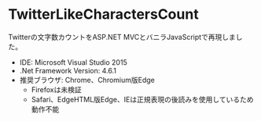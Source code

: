 # TwitterLikeCharactersCount
Twitterの文字数カウントをASP.NET MVCとバニラJavaScriptで再現しました。

- IDE: Microsoft Visual Studio 2015
- .Net Framework Version: 4.6.1
- 推奨ブラウザ: Chrome、Chromium版Edge
  - Firefoxは未検証
  - Safari、EdgeHTML版Edge、IEは正規表現の後読みを使用しているため動作不能
